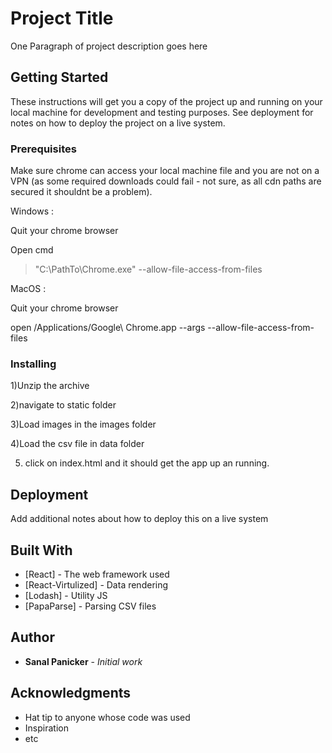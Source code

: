 # Project Title

One Paragraph of project description goes here

## Getting Started

These instructions will get you a copy of the project up and running on your local machine for development and testing purposes. See deployment for notes on how to deploy the project on a live system.

### Prerequisites

Make sure chrome can access your local machine file and you are not on a VPN (as some required downloads could fail - not sure, as all cdn paths are secured it shouldnt be a problem).

Windows : 

Quit your chrome browser

Open cmd
> "C:\PathTo\Chrome.exe" --allow-file-access-from-files


MacOS : 

Quit your chrome browser

open /Applications/Google\ Chrome.app --args --allow-file-access-from-files


### Installing

1)Unzip the archive

2)navigate to static folder

3)Load images in the images folder

4)Load the csv file in data folder

5) click on index.html and it should get the app up an running.


## Deployment

Add additional notes about how to deploy this on a live system

## Built With

* [React] - The web framework used
* [React-Virtulized] - Data rendering
* [Lodash] - Utility JS
* [PapaParse] - Parsing CSV files


## Author

* **Sanal Panicker** - *Initial work* 

## Acknowledgments

* Hat tip to anyone whose code was used
* Inspiration
* etc
